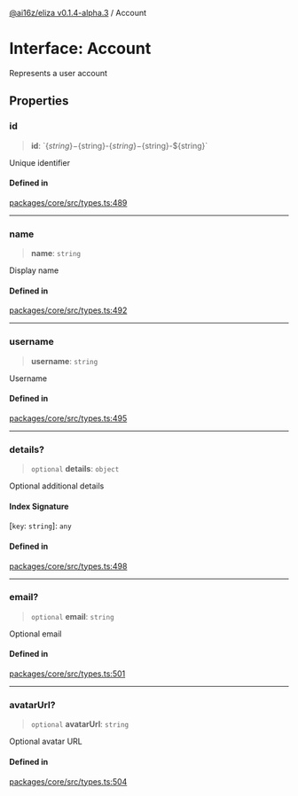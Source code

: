 [@ai16z/eliza v0.1.4-alpha.3](../index.md) / Account

# Interface: Account

Represents a user account

## Properties

### id

> **id**: \`$\{string\}-$\{string\}-$\{string\}-$\{string\}-$\{string\}\`

Unique identifier

#### Defined in

[packages/core/src/types.ts:489](https://github.com/ai16z/eliza/blob/main/packages/core/src/types.ts#L489)

***

### name

> **name**: `string`

Display name

#### Defined in

[packages/core/src/types.ts:492](https://github.com/ai16z/eliza/blob/main/packages/core/src/types.ts#L492)

***

### username

> **username**: `string`

Username

#### Defined in

[packages/core/src/types.ts:495](https://github.com/ai16z/eliza/blob/main/packages/core/src/types.ts#L495)

***

### details?

> `optional` **details**: `object`

Optional additional details

#### Index Signature

 \[`key`: `string`\]: `any`

#### Defined in

[packages/core/src/types.ts:498](https://github.com/ai16z/eliza/blob/main/packages/core/src/types.ts#L498)

***

### email?

> `optional` **email**: `string`

Optional email

#### Defined in

[packages/core/src/types.ts:501](https://github.com/ai16z/eliza/blob/main/packages/core/src/types.ts#L501)

***

### avatarUrl?

> `optional` **avatarUrl**: `string`

Optional avatar URL

#### Defined in

[packages/core/src/types.ts:504](https://github.com/ai16z/eliza/blob/main/packages/core/src/types.ts#L504)
